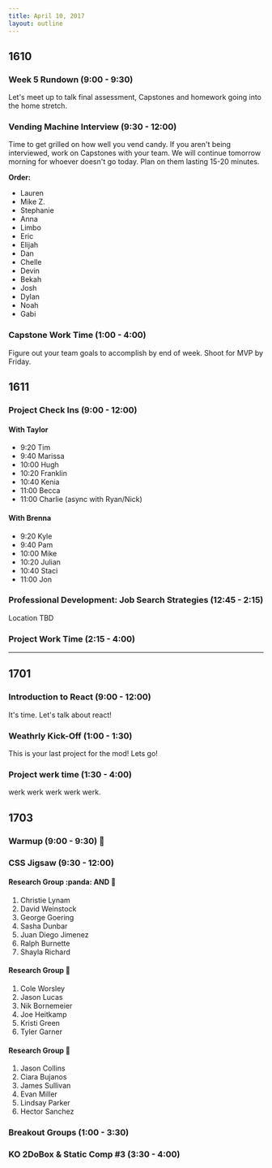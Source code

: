 ```yaml
---
title: April 10, 2017
layout: outline
---
```


## 1610

### Week 5 Rundown (9:00 - 9:30)
Let's meet up to talk final assessment, Capstones and homework going into the home stretch.

### Vending Machine Interview (9:30 - 12:00)
Time to get grilled on how well you vend candy. If you aren't being interviewed, work on Capstones with your team. We will continue tomorrow morning for whoever doesn't go today. Plan on them lasting 15-20 minutes.

**Order:**
* Lauren
* Mike Z.
* Stephanie
* Anna
* Limbo
* Eric
* Elijah
* Dan
* Chelle
* Devin
* Bekah
* Josh
* Dylan
* Noah
* Gabi

### Capstone Work Time (1:00 - 4:00)
Figure out your team goals to accomplish by end of week. Shoot for MVP by Friday.

## 1611

### Project Check Ins  (9:00 - 12:00)

#### With Taylor
  - 9:20  Tim  
  - 9:40  Marissa  
  - 10:00 Hugh  
  - 10:20 Franklin  
  - 10:40 Kenia  
  - 11:00 Becca  
  - 11:00 Charlie (async with Ryan/Nick)  

#### With Brenna
  - 9:20  Kyle  
  - 9:40  Pam  
  - 10:00 Mike  
  - 10:20 Julian  
  - 10:40 Staci  
  - 11:00 Jon  

### Professional Development: Job Search Strategies (12:45 - 2:15)  
Location TBD

### Project Work Time (2:15 - 4:00)

-----------------------------------------------

## 1701

### Introduction to React (9:00 - 12:00)

It's time. Let's talk about react!

### Weathrly Kick-Off (1:00 - 1:30)

This is your last project for the mod! Lets go!

### Project werk time (1:30 - 4:00)

werk werk werk werk werk.

## 1703

### Warmup (9:00 - 9:30) :muscle:

### CSS Jigsaw (9:30 - 12:00)

#### Research Group :panda: AND :ant:

1. Christie Lynam
2. David Weinstock
3. George Goering
4. Sasha Dunbar
5. Juan Diego Jimenez
6. Ralph Burnette
7. Shayla Richard

#### Research Group :snake:

1. Cole Worsley
2. Jason Lucas
3. Nik Bornemeier
4. Joe Heitkamp
5. Kristi Green
6. Tyler Garner

#### Research Group :dragon:

1. Jason Collins
2. Ciara Bujanos
3. James Sullivan
4. Evan Miller
5. Lindsay Parker
6. Hector Sanchez

### Breakout Groups (1:00 - 3:30)

### KO 2DoBox & Static Comp #3 (3:30 - 4:00)

